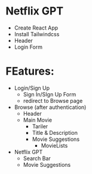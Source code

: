 # Netflix GPT
- Create React App
- Install Tailwindcss
- Header
- Login Form

# FEatures:
- Login/Sign Up
    - Sign In/SIgn Up Form
    - redirect to Browse page
- Browse (after authentication)
    - Header
    - Main Movie
        - Tariler
        - Title & Description
        - Movie Suggestions
            - MovieLists
- Netflix GPT
    - Search Bar
    - Movie Suggestions
